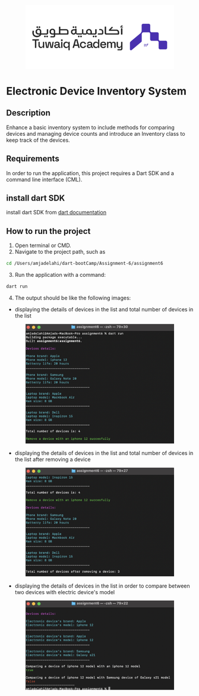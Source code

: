 <p align="center">
<img src="assets/tuwaiq_academy_logo.png" alt="Tuwaiq" width="400"/>
<br/>

# Electronic Device Inventory System

## Description

 Enhance a basic inventory system to include methods for comparing devices and managing device counts and introduce an Inventory class to keep track of the devices.

## Requirements

 In order to run the application, this project requires a Dart SDK and a command line interface (CML).

## install dart SDK
 install dart SDK from [dart documentation](https://dart.dev/get-dart)

## How to run the project

1. Open terminal or CMD.
2. Navigate to the project path, such as 
```bash
cd /Users/amjadelahi/dart-bootCamp/Assignment-6/assignment6

```
 3. Run the application with a command: 
```bash
dart run
```
 4. The output should be like the following images:
      
* displaying the details of devices in the list and total number of devices in the list 
<p align="center">
<img src="assets/output1.png" alt="Tuwaiq" width="400"/>
<br/>

* displaying the details of devices in the list and total number of devices in the list after removing a device

<p align="center">
<img src="assets/output2.png" alt="Tuwaiq" width="400"/>
<br/>

* displaying the details of devices in the list in order to compare between two devices with electric device's model

<p align="center">
<img src="assets/output3.png" alt="Tuwaiq" width="400"/>
<br/>

